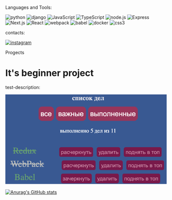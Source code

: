 Languages and Tools:

![python](https://img.shields.io/badge/PYTHON-cccdce?style=for-the-badge&logo=python)
![django](https://img.shields.io/badge/django-cccdce?style=for-the-badge&logo=django)
![JavaScript](https://img.shields.io/badge/JavaScript-cccdce?style=for-the-badge&logo=JavaScript)
![TypeScript](https://img.shields.io/badge/TypeScript-cccdce?style=for-the-badge&logo=TypeScript)
![node.js](https://img.shields.io/badge/node.js-cccdce?style=for-the-badge&logo=node.js)
![Express](https://img.shields.io/badge/Express-cccdce?style=for-the-badge&logo=Express)
![Next.js](https://img.shields.io/badge/Next.js-cccdce?style=for-the-badge&logo=Next.js)
![React](https://img.shields.io/badge/React-cccdce?style=for-the-badge&logo=React)
![webpack](https://img.shields.io/badge/webpack-cccdce?style=for-the-badge&logo=webpack)
![babel](https://img.shields.io/badge/babel-cccdce?style=for-the-badge&logo=babel)
![docker](https://img.shields.io/badge/docker-cccdce?style=for-the-badge&logo=docker)
![css3](https://img.shields.io/badge/css3-cccdce?style=for-the-badge&logo=css3)

contacts:

[![instagram](https://img.shields.io/badge/instagram-cccdce?style=for-the-badge&logo=instagram)](https://www.instagram.com/napadaylonikolay/)

Progects

# It's beginner project

test-description:

[![Header](https://github.com/NikolayN-ru/nikolayn-ru/blob/main/assets/30-10-21.png)](https://github.com/NikolayN-ru/full-stack-app-react-django)

[![Anurag's GitHub stats](https://github-readme-stats.vercel.app/api?username=nikolayn-ru)](https://github.com/anuraghazra/github-readme-stats)
